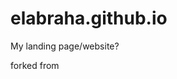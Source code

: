 # elabraha.github.io
My landing page/website?

forked from [](../../flexdinesh/dev-landing-page/master/LICENSE)
